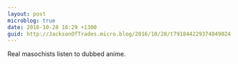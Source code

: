 ```yaml
---
layout: post
microblog: true
date: 2016-10-28 16:29 +1300
guid: http://JacksonOfTrades.micro.blog/2016/10/28/t791844229374849024.html
---
```

Real masochists listen to dubbed anime.
